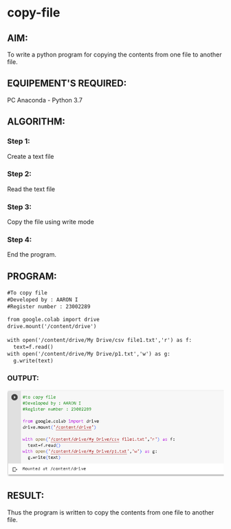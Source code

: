 # copy-file
## AIM:
To write a python program for copying the contents from one file to another file.
## EQUIPEMENT'S REQUIRED: 
PC
Anaconda - Python 3.7
## ALGORITHM: 
### Step 1:
Create a text file
### Step 2: 
Read the text file 
### Step 3: 
Copy the file using write mode
### Step 4:  
End the program.

## PROGRAM:
    #To copy file
    #Developed by : AARON I
    #Register number : 23002289
```
from google.colab import drive
drive.mount('/content/drive')

with open('/content/drive/My Drive/csv file1.txt','r') as f:
  text=f.read()
with open('/content/drive/My Drive/p1.txt','w') as g:
  g.write(text)
```
### OUTPUT:
![output](/Screenshot%202023-07-26%20144910.png)



## RESULT:
Thus the program is written to copy the contents from one file to another file.
